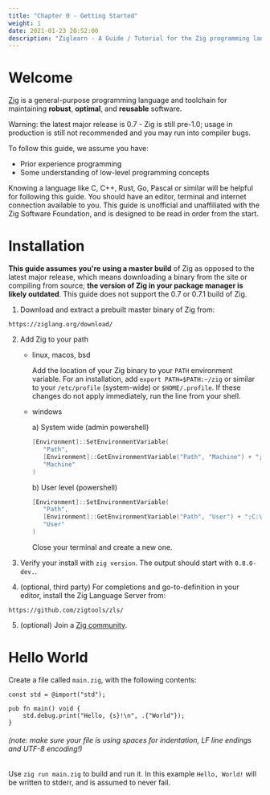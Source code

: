 ```yaml
---
title: "Chapter 0 - Getting Started"
weight: 1
date: 2021-01-23 20:52:00
description: "Ziglearn - A Guide / Tutorial for the Zig programming language. Install and get started with ziglang here."
---
```


# Welcome

[Zig](https://ziglang.org) is a general-purpose programming language and toolchain for maintaining __robust__, __optimal__, and __reusable__ software.

Warning: the latest major release is 0.7 - Zig is still pre-1.0; usage in production is still not recommended and you may run into compiler bugs.

To follow this guide, we assume you have:
   * Prior experience programming
   * Some understanding of low-level programming concepts

Knowing a language like C, C++, Rust, Go, Pascal or similar will be helpful for following this guide. You should have an editor, terminal and internet connection available to you. This guide is unofficial and unaffiliated with the Zig Software Foundation, and is designed to be read in order from the start.

# Installation

**This guide assumes you're using a master build** of Zig as opposed to the latest major release, which means downloading a binary from the site or compiling from source; **the version of Zig in your package manager is likely outdated**. This guide does not support the 0.7 or 0.7.1 build of Zig.

1.  Download and extract a prebuilt master binary of Zig from:
```
https://ziglang.org/download/
```

2. Add Zig to your path
   - linux, macos, bsd

      Add the location of your Zig binary to your `PATH` environment variable. For an installation, add `export PATH=$PATH:~/zig` or similar to your `/etc/profile` (system-wide) or `$HOME/.profile`. If these changes do not apply immediately, run the line from your shell.
   - windows

      a) System wide (admin powershell)

      ```powershell
      [Environment]::SetEnvironmentVariable(
         "Path",
         [Environment]::GetEnvironmentVariable("Path", "Machine") + ";C:\your-path\zig-windows-x86_64-your-version",
         "Machine"
      )
      ```

      b) User level (powershell)

      ```powershell
      [Environment]::SetEnvironmentVariable(
         "Path",
         [Environment]::GetEnvironmentVariable("Path", "User") + ";C:\your-path\zig-windows-x86_64-your-version",
         "User"
      )
      ```

      Close your terminal and create a new one.

3. Verify your install with `zig version`. The output should start with `0.8.0-dev.`.

4. (optional, third party) For completions and go-to-definition in your editor, install the Zig Language Server from:
```
https://github.com/zigtools/zls/
```
5. (optional) Join a [Zig community](https://github.com/ziglang/zig/wiki/Community).

# Hello World

Create a file called `main.zig`, with the following contents:

```zig
const std = @import("std");

pub fn main() void {
    std.debug.print("Hello, {s}!\n", .{"World"});
}
```
###### (note: make sure your file is using spaces for indentation, LF line endings and UTF-8 encoding!)

Use `zig run main.zig` to build and run it. In this example `Hello, World!` will be written to stderr, and is assumed to never fail.
